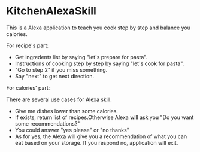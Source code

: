 # KitchenAlexaSkill

This is a Alexa application to teach you cook step by step and balance you calories.

For recipe's part:

* Get ingredents list by saying "let's prepare for pasta".
* Instructions of cooking step by step by saying "let's cook for pasta".
* "Go to step 2" if you miss something.
* Say "next" to get next direction.


For calories' part:

There are several use cases for Alexa skill:
* Give me dishes lower than some calories.
* If exists, return list of recipes.Otherwise Alexa will ask you "Do you want some recommendations?"
* You could answer "yes please" or "no thanks"
* As for yes, the Alexa will give you a recommendation of what you can eat based on your storage. If you respond no, application will exit.
